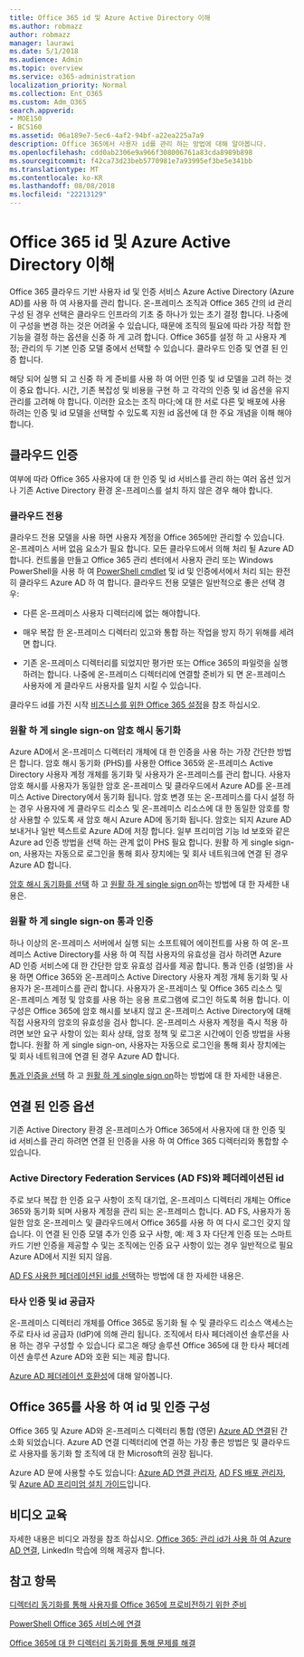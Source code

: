 ```yaml
---
title: Office 365 id 및 Azure Active Directory 이해
ms.author: robmazz
author: robmazz
manager: laurawi
ms.date: 5/1/2018
ms.audience: Admin
ms.topic: overview
ms.service: o365-administration
localization_priority: Normal
ms.collection: Ent_O365
ms.custom: Adm_O365
search.appverid:
- MOE150
- BCS160
ms.assetid: 06a189e7-5ec6-4af2-94bf-a22ea225a7a9
description: Office 365에서 사용자 id를 관리 하는 방법에 대해 알아봅니다.
ms.openlocfilehash: cdd0ab2306e9a966f308006761a83cda8989b898
ms.sourcegitcommit: f42ca73d23beb5770981e7a93995ef3be5e341bb
ms.translationtype: MT
ms.contentlocale: ko-KR
ms.lasthandoff: 08/08/2018
ms.locfileid: "22213129"
---
```

# <a name="understanding-office-365-identity-and-azure-active-directory"></a>Office 365 id 및 Azure Active Directory 이해

Office 365 클라우드 기반 사용자 id 및 인증 서비스 Azure Active Directory (Azure AD)를 사용 하 여 사용자를 관리 합니다. 온-프레미스 조직과 Office 365 간의 id 관리 구성 된 경우 선택은 클라우드 인프라의 기초 중 하나가 있는 초기 결정 합니다. 나중에이 구성을 변경 하는 것은 어려울 수 있습니다, 때문에 조직의 필요에 따라 가장 적합 한 기능을 결정 하는 옵션을 신중 하 게 고려 합니다. Office 365를 설정 하 고 사용자 계정; 관리의 두 기본 인증 모델 중에서 선택할 수 있습니다. 클라우드 인증 및 연결 된 인증 합니다.
  
해당 되어 실행 되 고 신중 하 게 준비를 사용 하 여 어떤 인증 및 id 모델을 고려 하는 것이 중요 합니다. 시간, 기존 복잡성 및 비용을 구현 하 고 각각의 인증 및 id 옵션을 유지 관리를 고려해 야 합니다. 이러한 요소는 조직 마다;에 대 한 서로 다른 및 배포에 사용 하려는 인증 및 id 모델을 선택할 수 있도록 지원 id 옵션에 대 한 주요 개념을 이해 해야 합니다.
  
## <a name="cloud-authentication"></a>클라우드 인증

여부에 따라 Office 365 사용자에 대 한 인증 및 id 서비스를 관리 하는 여러 옵션 있거나 기존 Active Directory 환경 온-프레미스를 설치 하지 않은 경우 해야 합니다.
  
### <a name="cloud-only"></a>클라우드 전용

클라우드 전용 모델을 사용 하면 사용자 계정을 Office 365에만 관리할 수 있습니다. 온-프레미스 서버 없음 요소가 필요 합니다. 모든 클라우드에서 의해 처리 될 Azure AD 합니다. 컨트롤을 만들고 Office 365 관리 센터에서 사용자 관리 또는 Windows PowerShell을 사용 하 여 [PowerShell cmdlet](https://go.microsoft.com/fwlink/p/?LinkId=698471) 및 id 및 인증에서에서 처리 되는 완전히 클라우드 Azure AD 하 여 합니다. 클라우드 전용 모델은 일반적으로 좋은 선택 경우: 
  
- 다른 온-프레미스 사용자 디렉터리에 없는 해야합니다.
    
- 매우 복잡 한 온-프레미스 디렉터리 있고와 통합 하는 작업을 방지 하기 위해를 세려면 합니다.
    
- 기존 온-프레미스 디렉터리를 되었지만 평가판 또는 Office 365의 파일럿을 실행 하려는 합니다. 나중에 온-프레미스 디렉터리에 연결할 준비가 되 면 온-프레미스 사용자에 게 클라우드 사용자를 일치 시킬 수 있습니다.
    
클라우드 id를 가진 시작 [비즈니스를 위한 Office 365 설정](https://support.office.com/article/6a3a29a0-e616-4713-99d1-15eda62d04fa)을 참조 하십시오.
  
### <a name="password-hash-sync-with-seamless-single-sign-on"></a>원활 하 게 single sign-on 암호 해시 동기화

Azure AD에서 온-프레미스 디렉터리 개체에 대 한 인증을 사용 하는 가장 간단한 방법은 합니다. 암호 해시 동기화 (PHS)를 사용한 Office 365와 온-프레미스 Active Directory 사용자 계정 개체를 동기화 및 사용자가 온-프레미스를 관리 합니다. 사용자 암호 해시를 사용자가 동일한 암호 온-프레미스 및 클라우드에서 Azure AD를 온-프레미스 Active Directory에서 동기화 됩니다. 암호 변경 또는 온-프레미스를 다시 설정 하는 경우 사용자에 게 클라우드 리소스 및 온-프레미스 리소스에 대 한 동일한 암호를 항상 사용할 수 있도록 새 암호 해시 Azure AD에 동기화 됩니다. 암호는 되지 Azure AD 보내거나 일반 텍스트로 Azure AD에 저장 합니다. 일부 프리미엄 기능 Id 보호와 같은 Azure ad 인증 방법을 선택 하는 관계 없이 PHS 필요 합니다. 원활 하 게 single sign-on, 사용자는 자동으로 로그인을 통해 회사 장치에는 및 회사 네트워크에 연결 된 경우 Azure AD 합니다.
  
[암호 해시 동기화를 선택](https://docs.microsoft.com/en-us/azure/security/azure-ad-choose-authn) 하 고 [원활 하 게 single sign on](https://docs.microsoft.com/en-us/azure/active-directory/connect/active-directory-aadconnect-sso)하는 방법에 대 한 자세한 내용은.
  
### <a name="pass-through-authentication-with-seamless-single-sign-on"></a>원활 하 게 single sign-on 통과 인증

하나 이상의 온-프레미스 서버에서 실행 되는 소프트웨어 에이전트를 사용 하 여 온-프레미스 Active Directory를 사용 하 여 직접 사용자의 유효성을 검사 하려면 Azure AD 인증 서비스에 대 한 간단한 암호 유효성 검사를 제공 합니다. 통과 인증 (설명)을 사용 하면 Office 365와 온-프레미스 Active Directory 사용자 계정 개체 동기화 및 사용자가 온-프레미스를 관리 합니다. 사용자가 온-프레미스 및 Office 365 리소스 및 온-프레미스 계정 및 암호를 사용 하는 응용 프로그램에 로그인 하도록 허용 합니다. 이 구성은 Office 365에 암호 해시를 보내지 않고 온-프레미스 Active Directory에 대해 직접 사용자의 암호의 유효성을 검사 합니다. 온-프레미스 사용자 계정을 즉시 적용 하려면 보안 요구 사항이 있는 회사 상태, 암호 정책 및 로그온 시간에이 인증 방법을 사용 합니다. 원활 하 게 single sign-on, 사용자는 자동으로 로그인을 통해 회사 장치에는 및 회사 네트워크에 연결 된 경우 Azure AD 합니다.
  
[통과 인증을 선택](https://docs.microsoft.com/en-us/azure/security/azure-ad-choose-authn) 하 고 [원활 하 게 single sign on](https://docs.microsoft.com/en-us/azure/active-directory/connect/active-directory-aadconnect-sso)하는 방법에 대 한 자세한 내용은.
  
## <a name="federated-authentication-options"></a>연결 된 인증 옵션

기존 Active Directory 환경 온-프레미스가 Office 365에서 사용자에 대 한 인증 및 id 서비스를 관리 하려면 연결 된 인증을 사용 하 여 Office 365 디렉터리와 통합할 수 있습니다.
  
### <a name="federated-identity-with-active-directory-federation-services-ad-fs"></a>Active Directory Federation Services (AD FS)와 페더레이션된 id

주로 보다 복잡 한 인증 요구 사항이 조직 대기업, 온-프레미스 디렉터리 개체는 Office 365와 동기화 되며 사용자 계정을 관리 되는 온-프레미스 합니다. AD FS, 사용자가 동일한 암호 온-프레미스 및 클라우드에서 Office 365를 사용 하 여 다시 로그인 갖지 않습니다. 이 연결 된 인증 모델 추가 인증 요구 사항, 예: 제 3 자 다단계 인증 또는 스마트 카드 기반 인증을 제공할 수 및는 조직에는 인증 요구 사항이 있는 경우 일반적으로 필요 Azure AD에서 지원 되지 않음.
  
[AD FS 사용한 페더레이션된 id를 선택](https://docs.microsoft.com/en-us/azure/security/azure-ad-choose-authn)하는 방법에 대 한 자세한 내용은.
  
### <a name="third-party-authentication-and-identity-providers"></a>타사 인증 및 id 공급자

온-프레미스 디렉터리 개체를 Office 365로 동기화 될 수 및 클라우드 리소스 액세스는 주로 타사 id 공급자 (IdP)에 의해 관리 됩니다. 조직에서 타사 페더레이션 솔루션을 사용 하는 경우 구성할 수 있습니다 로그온 해당 솔루션 Office 365에 대 한 타사 페더레이션 솔루션 Azure AD와 호환 되는 제공 합니다.
  
[Azure AD 페더레이션 호환성](https://docs.microsoft.com/en-us/azure/active-directory/connect/active-directory-aadconnect-federation-compatibility)에 대해 알아봅니다.
  
## <a name="configuring-identity-and-authentication-with-office-365"></a>Office 365를 사용 하 여 id 및 인증 구성

Office 365 및 Azure AD와 온-프레미스 디렉터리 통합 (영문) [Azure AD 연결](https://docs.microsoft.com/en-us/azure/active-directory/connect/active-directory-aadconnect)된 간소화 되었습니다. Azure AD 연결 디렉터리에 연결 하는 가장 좋은 방법은 및 클라우드로 사용자를 동기화 할 조직에 대 한 Microsoft의 권장 됩니다.
  
Azure AD 문에 사용할 수도 있습니다: [Azure AD 연결 관리자](https://aka.ms/aadconnectpwsync), [AD FS 배포 관리자](https://aka.ms/adfsguidance), 및 [Azure AD 프리미엄 설치 가이드](https://aka.ms/aadpguidance)입니다.
  
## <a name="video-training"></a>비디오 교육

자세한 내용은 비디오 과정을 참조 하십시오. [Office 365: 관리 id가 사용 하 여 Azure AD 연결](https://support.office.com/article/90991a1d-c0ab-479a-b413-35c9706f6fed.aspx), LinkedIn 학습에 의해 제공자 합니다.
  
## <a name="see-also"></a>참고 항목

[디렉터리 동기화를 통해 사용자를 Office 365에 프로비전하기 위한 준비](https://support.office.com/article/prepare-to-provision-users-through-directory-synchronization-to-office-365-01920974-9e6f-4331-a370-13aea4e82b3e)
  
[PowerShell Office 365 서비스에 연결](https://support.office.com/article/06a743bb-ceb6-49a9-a61d-db4ffdf54fa6)
  
[Office 365에 대 한 디렉터리 동기화를 통해 문제를 해결](https://support.office.com/article/fixing-problems-with-directory-synchronization-for-office-365-79c43023-5a47-45ae-8068-d8a26eee6bc2d)
  

